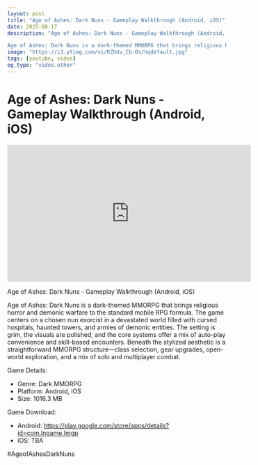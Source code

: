 ```yaml
---
layout: post
title: "Age of Ashes: Dark Nuns - Gameplay Walkthrough (Android, iOS)"
date: 2025-08-17
description: "Age of Ashes: Dark Nuns - Gameplay Walkthrough (Android, iOS)

Age of Ashes: Dark Nuns is a dark-themed MMORPG that brings religious horror and demonic ..."
image: "https://i3.ytimg.com/vi/RZUdv_Cb-Os/hqdefault.jpg"
tags: [youtube, video]
og_type: "video.other"
---
```


<script type="application/ld+json">
{
  "@context": "http://schema.org",
  "@type": "VideoObject",
  "name": "Age of Ashes: Dark Nuns - Gameplay Walkthrough (Android, iOS)",
  "description": "Age of Ashes: Dark Nuns - Gameplay Walkthrough (Android, iOS)\n\nAge of Ashes: Dark Nuns is a dark-themed MMORPG that brings religious horror and demonic warfare to the standard mobile RPG formula. The game centers on a chosen nun exorcist in a devastated world filled with cursed hospitals, haunted towers, and armies of demonic entities. The setting is grim, the visuals are polished, and the core systems offer a mix of auto-play convenience and skill-based encounters. Beneath the stylized aesthetic is a straightforward MMORPG structure\u2014class selection, gear upgrades, open-world exploration, and a mix of solo and multiplayer combat.\n\nGame Details:\n\n- Genre: Dark MMORPG\n- Platform: Android, iOS\n- Size: 1016.3 MB\n\nGame Download:\n\n- Android: https://play.google.com/store/apps/details?id=com.lngame.lmgp\n- iOS: TBA\n\n#AgeofAshesDarkNuns",
  "thumbnailUrl": "https://i3.ytimg.com/vi/RZUdv_Cb-Os/hqdefault.jpg",
  "uploadDate": "2025-08-17T21:00:18",
  "embedUrl": "https://www.youtube.com/embed/RZUdv_Cb-Os",
  "publisher": {
    "@type": "Person",
    "name": "Celo Zaga"
  },
  "mainEntityOfPage": {
    "@type": "WebPage",
    "@id": "https://celozaga.github.io/2025/08/17/age-of-ashes:-dark-nuns---gameplay-walkthrough-(android,-ios)-RZUdv_Cb-Os.html"
  },
  "duration": "PT0M0S"
}
</script>

<script type="application/ld+json">
{
  "@context": "http://schema.org",
  "@type": "BlogPosting",
  "headline": "Age of Ashes: Dark Nuns - Gameplay Walkthrough (Android, iOS)",
  "image": "https://i3.ytimg.com/vi/RZUdv_Cb-Os/hqdefault.jpg",
  "publisher": {
    "@type": "Person",
    "name": "Celo Zaga"
  },
  "url": "https://celozaga.github.io/2025/08/17/age-of-ashes:-dark-nuns---gameplay-walkthrough-(android,-ios)-RZUdv_Cb-Os.html",
  "datePublished": "2025-08-17T21:00:18",
  "dateCreated": "2025-08-17T21:00:18",
  "dateModified": "2025-08-17T21:00:18",
  "description": "Age of Ashes: Dark Nuns - Gameplay Walkthrough (Android, iOS)\n\nAge of Ashes: Dark Nuns is a dark-themed MMORPG that brings religious horror and demonic ...",
  "author": {
    "@type": "Person",
    "name": "Celo Zaga"
  },
  "mainEntityOfPage": {
    "@type": "WebPage",
    "@id": "https://celozaga.github.io/2025/08/17/age-of-ashes:-dark-nuns---gameplay-walkthrough-(android,-ios)-RZUdv_Cb-Os.html"
  }
}
</script>

<h1 class="youtube-post-title">Age of Ashes: Dark Nuns - Gameplay Walkthrough (Android, iOS)</h1>

<iframe width="560" height="315" src="https://www.youtube.com/embed/RZUdv_Cb-Os" class="youtube-post-embed" frameborder="0" allowfullscreen></iframe>

<p class="youtube-post-description">Age of Ashes: Dark Nuns - Gameplay Walkthrough (Android, iOS)

Age of Ashes: Dark Nuns is a dark-themed MMORPG that brings religious horror and demonic warfare to the standard mobile RPG formula. The game centers on a chosen nun exorcist in a devastated world filled with cursed hospitals, haunted towers, and armies of demonic entities. The setting is grim, the visuals are polished, and the core systems offer a mix of auto-play convenience and skill-based encounters. Beneath the stylized aesthetic is a straightforward MMORPG structure—class selection, gear upgrades, open-world exploration, and a mix of solo and multiplayer combat.

Game Details:

- Genre: Dark MMORPG
- Platform: Android, iOS
- Size: 1016.3 MB

Game Download:

- Android: https://play.google.com/store/apps/details?id=com.lngame.lmgp
- iOS: TBA

#AgeofAshesDarkNuns</p>
